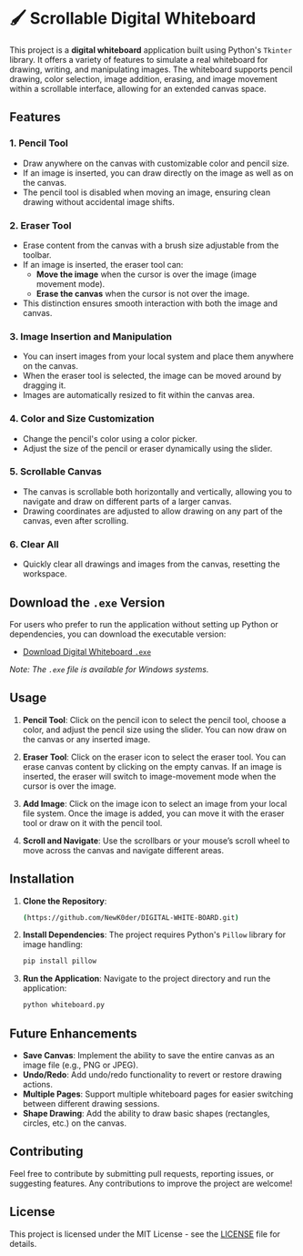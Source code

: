 # 🖌️ Scrollable Digital Whiteboard

This project is a **digital whiteboard** application built using Python's `Tkinter` library. It offers a variety of features to simulate a real whiteboard for drawing, writing, and manipulating images. The whiteboard supports pencil drawing, color selection, image addition, erasing, and image movement within a scrollable interface, allowing for an extended canvas space.

## Features

### 1. Pencil Tool
- Draw anywhere on the canvas with customizable color and pencil size.
- If an image is inserted, you can draw directly on the image as well as on the canvas.
- The pencil tool is disabled when moving an image, ensuring clean drawing without accidental image shifts.

### 2. Eraser Tool
- Erase content from the canvas with a brush size adjustable from the toolbar.
- If an image is inserted, the eraser tool can:
  - **Move the image** when the cursor is over the image (image movement mode).
  - **Erase the canvas** when the cursor is not over the image.
- This distinction ensures smooth interaction with both the image and canvas.

### 3. Image Insertion and Manipulation
- You can insert images from your local system and place them anywhere on the canvas.
- When the eraser tool is selected, the image can be moved around by dragging it.
- Images are automatically resized to fit within the canvas area.

### 4. Color and Size Customization
- Change the pencil's color using a color picker.
- Adjust the size of the pencil or eraser dynamically using the slider.

### 5. Scrollable Canvas
- The canvas is scrollable both horizontally and vertically, allowing you to navigate and draw on different parts of a larger canvas.
- Drawing coordinates are adjusted to allow drawing on any part of the canvas, even after scrolling.

### 6. Clear All
- Quickly clear all drawings and images from the canvas, resetting the workspace.

## Download the `.exe` Version
For users who prefer to run the application without setting up Python or dependencies, you can download the executable version:

- [Download Digital Whiteboard `.exe`](https://github.com/NewK0der/DIGITAL-WHITE-BOARD/releases/tag/v1.0.0)

*Note: The `.exe` file is available for Windows systems.*

## Usage

1. **Pencil Tool**: Click on the pencil icon to select the pencil tool, choose a color, and adjust the pencil size using the slider. You can now draw on the canvas or any inserted image.
   
2. **Eraser Tool**: Click on the eraser icon to select the eraser tool. You can erase canvas content by clicking on the empty canvas. If an image is inserted, the eraser will switch to image-movement mode when the cursor is over the image.

3. **Add Image**: Click on the image icon to select an image from your local file system. Once the image is added, you can move it with the eraser tool or draw on it with the pencil tool.

4. **Scroll and Navigate**: Use the scrollbars or your mouse’s scroll wheel to move across the canvas and navigate different areas.

## Installation

1. **Clone the Repository**:
    ```bash
    (https://github.com/NewK0der/DIGITAL-WHITE-BOARD.git)
    ```

2. **Install Dependencies**:
    The project requires Python's `Pillow` library for image handling:
    ```bash
    pip install pillow
    ```

3. **Run the Application**:
    Navigate to the project directory and run the application:
    ```bash
    python whiteboard.py
    ```

## Future Enhancements

- **Save Canvas**: Implement the ability to save the entire canvas as an image file (e.g., PNG or JPEG).
- **Undo/Redo**: Add undo/redo functionality to revert or restore drawing actions.
- **Multiple Pages**: Support multiple whiteboard pages for easier switching between different drawing sessions.
- **Shape Drawing**: Add the ability to draw basic shapes (rectangles, circles, etc.) on the canvas.

## Contributing

Feel free to contribute by submitting pull requests, reporting issues, or suggesting features. Any contributions to improve the project are welcome!

## License

This project is licensed under the MIT License - see the [LICENSE](LICENSE) file for details.
